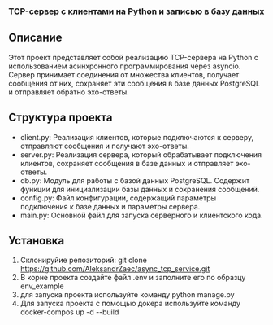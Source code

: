 ### TCP-сервер с клиентами на Python и записью в базу данных

## Описание
Этот проект представляет собой реализацию TCP-сервера на Python с использованием асинхронного программирования через asyncio. Сервер принимает соединения от множества клиентов, получает сообщения от них, сохраняет эти сообщения в базе данных PostgreSQL и отправляет обратно эхо-ответы.

## Структура проекта
- client.py: Реализация клиентов, которые подключаются к серверу, отправляют сообщения и получают эхо-ответы.
- server.py: Реализация сервера, который обрабатывает подключения клиентов, сохраняет сообщения в базе данных и отправляет эхо-ответы.
- db.py: Модуль для работы с базой данных PostgreSQL. Содержит функции для инициализации базы данных и сохранения сообщений.
- config.py: Файл конфигурации, содержащий параметры подключения к базе данных и параметры сервера.
- main.py: Основной файл для запуска серверного и клиентского кода.

## Установка
1. Склонируйие репозиторий: git clone https://github.com/AleksandrZaec/async_tcp_service.git
2. В корне проекта создайте файл .env и заполните его по образцу env_example
3. для запуска проекта используйте команду python manage.py
4. Для запуска проекта с помощью докера используйте команду docker-compos up -d --build
